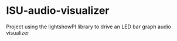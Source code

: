 # ISU-audio-visualizer
Project using the lightshowPI library to drive an LED bar graph audio visualizer
